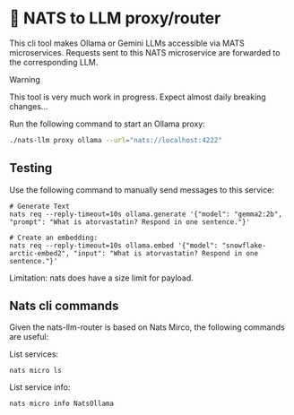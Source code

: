 # 🏁 NATS to LLM proxy/router

This cli tool makes Ollama or Gemini LLMs accessible via MATS microservices. Requests sent to this NATS microservice are
forwarded to the corresponding LLM.

> [!WARNING]
> This tool is very much work in progress. Expect almost daily breaking changes...


Run the following command to start an Ollama proxy:
```bash
./nats-llm proxy ollama --url="nats://localhost:4222"
```


## Testing

Use the following command to manually send messages to this service:
```
# Generate Text
nats req --reply-timeout=10s ollama.generate '{"model": "gemma2:2b", "prompt": "What is atorvastatin? Respond in one sentence."}'

# Create an embedding:
nats req --reply-timeout=10s ollama.embed '{"model": "snowflake-arctic-embed2", "input": "What is atorvastatin? Respond in one sentence."}'
```

Limitation: nats does have a size limit for payload.

## Nats cli commands
Given the nats-llm-router is based on Nats Mirco, the following commands are useful:

List services:
```
nats micro ls
```

List service info:
```
nats micro info NatsOllama
```